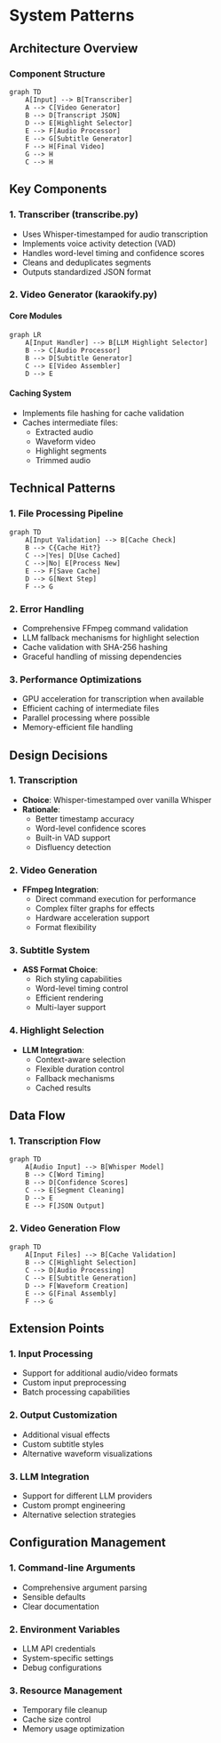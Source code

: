 # System Patterns

## Architecture Overview

### Component Structure
```mermaid
graph TD
    A[Input] --> B[Transcriber]
    A --> C[Video Generator]
    B --> D[Transcript JSON]
    D --> E[Highlight Selector]
    E --> F[Audio Processor]
    E --> G[Subtitle Generator]
    F --> H[Final Video]
    G --> H
    C --> H
```

## Key Components

### 1. Transcriber (transcribe.py)
- Uses Whisper-timestamped for audio transcription
- Implements voice activity detection (VAD)
- Handles word-level timing and confidence scores
- Cleans and deduplicates segments
- Outputs standardized JSON format

### 2. Video Generator (karaokify.py)
#### Core Modules
```mermaid
graph LR
    A[Input Handler] --> B[LLM Highlight Selector]
    B --> C[Audio Processor]
    B --> D[Subtitle Generator]
    C --> E[Video Assembler]
    D --> E
```

#### Caching System
- Implements file hashing for cache validation
- Caches intermediate files:
  - Extracted audio
  - Waveform video
  - Highlight segments
  - Trimmed audio

## Technical Patterns

### 1. File Processing Pipeline
```mermaid
graph TD
    A[Input Validation] --> B[Cache Check]
    B --> C{Cache Hit?}
    C -->|Yes| D[Use Cached]
    C -->|No| E[Process New]
    E --> F[Save Cache]
    D --> G[Next Step]
    F --> G
```

### 2. Error Handling
- Comprehensive FFmpeg command validation
- LLM fallback mechanisms for highlight selection
- Cache validation with SHA-256 hashing
- Graceful handling of missing dependencies

### 3. Performance Optimizations
- GPU acceleration for transcription when available
- Efficient caching of intermediate files
- Parallel processing where possible
- Memory-efficient file handling

## Design Decisions

### 1. Transcription
- **Choice**: Whisper-timestamped over vanilla Whisper
- **Rationale**: 
  - Better timestamp accuracy
  - Word-level confidence scores
  - Built-in VAD support
  - Disfluency detection

### 2. Video Generation
- **FFmpeg Integration**:
  - Direct command execution for performance
  - Complex filter graphs for effects
  - Hardware acceleration support
  - Format flexibility

### 3. Subtitle System
- **ASS Format Choice**:
  - Rich styling capabilities
  - Word-level timing control
  - Efficient rendering
  - Multi-layer support

### 4. Highlight Selection
- **LLM Integration**:
  - Context-aware selection
  - Flexible duration control
  - Fallback mechanisms
  - Cached results

## Data Flow

### 1. Transcription Flow
```mermaid
graph TD
    A[Audio Input] --> B[Whisper Model]
    B --> C[Word Timing]
    B --> D[Confidence Scores]
    C --> E[Segment Cleaning]
    D --> E
    E --> F[JSON Output]
```

### 2. Video Generation Flow
```mermaid
graph TD
    A[Input Files] --> B[Cache Validation]
    B --> C[Highlight Selection]
    C --> D[Audio Processing]
    C --> E[Subtitle Generation]
    D --> F[Waveform Creation]
    E --> G[Final Assembly]
    F --> G
```

## Extension Points

### 1. Input Processing
- Support for additional audio/video formats
- Custom input preprocessing
- Batch processing capabilities

### 2. Output Customization
- Additional visual effects
- Custom subtitle styles
- Alternative waveform visualizations

### 3. LLM Integration
- Support for different LLM providers
- Custom prompt engineering
- Alternative selection strategies

## Configuration Management

### 1. Command-line Arguments
- Comprehensive argument parsing
- Sensible defaults
- Clear documentation

### 2. Environment Variables
- LLM API credentials
- System-specific settings
- Debug configurations

### 3. Resource Management
- Temporary file cleanup
- Cache size control
- Memory usage optimization

